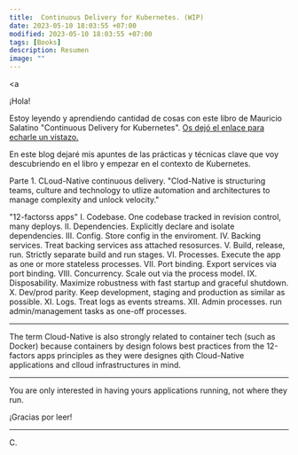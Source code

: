 ```yaml
---
title:  Continuous Delivery for Kubernetes. (WIP) 
date: 2023-05-10 18:03:55 +07:00
modified: 2023-05-10 18:03:55 +07:00
tags: [Books]
description: Resumen
image: ""
---
```


<a 

¡Hola!

Estoy leyendo y aprendiendo cantidad de cosas con este libro de Mauricio Salatino "Continuous Delivery for Kubernetes". <a href="https://www.manning.com/books/platform-engineering-on-kubernetes?utm_source=linkedin&utm_medium=organic&utm_campaign=book_salatino2_continuous_9_18_21" target="_blank" rel="nofollow">Os dejó el enlace para echarle un vistazo.</a>

En este blog dejaré mis apuntes de las prácticas y técnicas clave que voy descubriendo en el libro y empezar en el contexto de Kubernetes.

Parte 1. CLoud-Native continuous delivery.
"Clod-Native is structuring teams, culture and technology to utlize automation and architectures to manage complexity and unlock velocity."

"12-factorss apps"
I. Codebase. One codebase tracked in revision control, many deploys.
II. Dependencies. Explicitly declare and isolate dependencies.
III. Config. Store config in the enviroment.
IV. Backing services. Treat backing services ass attached resosurces.
V. Build, release, run. Strictly separate build and run stages.
VI. Processes. Execute the app as one or more stateless processes.
VII. Port binding. Export services via port binding.
VIII. Concurrency. Scale out via the process model.
IX. Disposability. Maximize robustness with fast startup and graceful shutdown.
X. Dev/prod parity. Keep development, staging and production as similar as possible.
XI. Logs. Treat logs as events streams.
XII. Admin processes. run admin/management tasks as one-off processes.
<hr>
The term Cloud-Native is also strongly related to container tech (such as Docker) because containers by design folows best practices from the 12-factors apps principles as they were designes qith Cloud-Native applications and clloud infrastructures in mind.
<hr>
You are only interested in having yours applications running, not where they run.



¡Gracias por leer!
<hr>
C.








